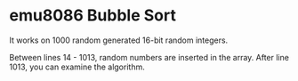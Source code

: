 # emu8086 Bubble Sort

It works on 1000 random generated 16-bit random integers.

Between lines 14 - 1013, random numbers are inserted in the array. After line 1013, you can examine the algorithm.

